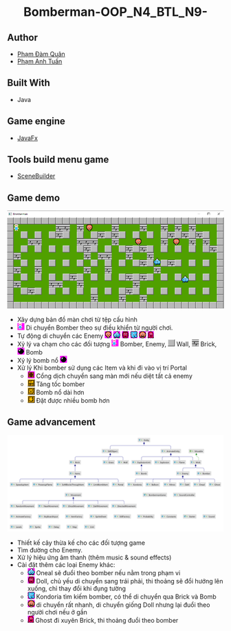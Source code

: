 <h1 align="center"><project-name>Bomberman-OOP_N4_BTL_N9-</h1>

## Author
- [Phạm Đàm Quân](https://github.com/ZeroGxMax)
- [Phạm Anh Tuấn](https://github.com/SakamakiIzayoi123)

## Built With
- Java

## Game engine
- [JavaFx](https://openjfx.io/openjfx-docs/)

## Tools build menu game
- [SceneBuilder](https://gluonhq.com/products/scene-builder/)

## Game demo
![Demo.png](res/introduction/Demo.png)
- Xây dựng bản đồ màn chơi từ tệp cấu hình
- ![Bomber](res/sprites/player_down.png) Di chuyển Bomber theo sự điều khiển từ người chơi.
- Tự động di chuyển các Enemy ![Balloon](res/sprites/balloom_right1.png) ![Oneal](res/sprites/oneal_right1.png) ![Doll](res/sprites/doll_right1.png) ![Kondoria](res/sprites/kondoria_right1.png) ![Minvo](res/sprites/minvo_right1.png) ![Ghost](res/sprites/ghost.png)
- Xỷ lý va chạm cho các đối tượng ![Bomber](res/sprites/player_down.png) Bomber, Enemy,
![Wall](res/sprites/wall.png) Wall, 
![Brick](res/sprites/brick.png) Brick, 
![Bomb](res/sprites/bomb.png) Bomb
- Xỷ lý bomb nổ ![](res/sprites/bomb.png)
- Xử lý Khi bomber sử dụng các Item và khi đi vào vị trí Portal
    + ![Portal](res/sprites/portal.png) Cổng dịch chuyển sang màn mới nếu diệt tất cả enemy
    + ![SpeedItem](res/sprites/powerup_speed.png) Tăng tốc bomber
    + ![FlameItem](res/sprites/powerup_flames.png) Bomb nổ dài hơn
    + ![BombItem](res/sprites/powerup_bombs.png) Đặt được nhiều bomb hơn

 ## Game advancement
![TreeExtends](res/introduction/Diagram.png)
- Thiết kế cây thừa kế cho các đối tượng game
- Tìm đường cho Enemy. 
- Xử lý hiệu ứng âm thanh (thêm music & sound effects)
- Cài đặt thêm các loại Enemy khác:
  + ![Oneal](res/sprites/oneal_right1.png) Oneal sẽ đuổi theo bomber nếu nằm trong phạm vi
  + ![Doll](res/sprites/doll_right1.png) Doll, chủ yếu di chuyển sang trái phải, thi thoảng sẽ đổi hướng lên xuống, chỉ thay đổi khi đụng tường
  + ![Kondoria](res/sprites/kondoria_right1.png) Kondoria tìm kiếm bomber, có thể di chuyển qua Brick và Bomb
  + ![Minvo](res/sprites/minvo_right1.png) di chuyển rất nhanh, di chuyển giống Doll nhưng lại đuổi theo người chơi nếu ở gần
  + ![Ghost](res/sprites/ghost.png) Ghost đi xuyên Brick, thi thoảng đuổi theo bomber
  

